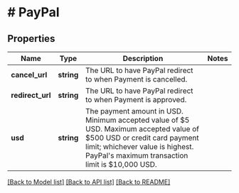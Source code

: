 # # PayPal

## Properties

Name | Type | Description | Notes
------------ | ------------- | ------------- | -------------
**cancel_url** | **string** | The URL to have PayPal redirect to when Payment is cancelled. |
**redirect_url** | **string** | The URL to have PayPal redirect to when Payment is approved. |
**usd** | **string** | The payment amount in USD. Minimum accepted value of $5 USD. Maximum accepted value of $500 USD or credit card payment limit; whichever value is highest. PayPal&#39;s maximum transaction limit is $10,000 USD. |

[[Back to Model list]](../../README.md#models) [[Back to API list]](../../README.md#endpoints) [[Back to README]](../../README.md)
